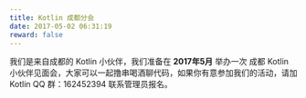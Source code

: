 ```yaml
---
title: Kotlin 成都分会
date: 2017-05-02 06:31:19
reward: false
---
```


我们是来自成都的 Kotlin 小伙伴，我们准备在 **2017年5月** 举办一次 成都 Kotlin 小伙伴见面会，大家可以一起撸串喝酒聊代码，如果你有意参加我们的活动，请加 Kotlin QQ 群：162452394 联系管理员报名。